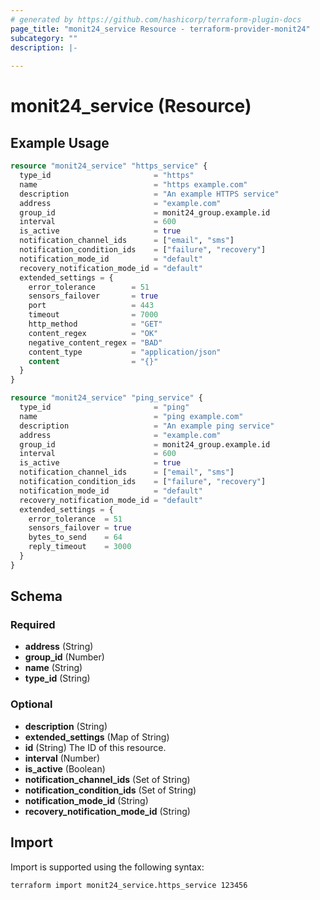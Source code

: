 ```yaml
---
# generated by https://github.com/hashicorp/terraform-plugin-docs
page_title: "monit24_service Resource - terraform-provider-monit24"
subcategory: ""
description: |-
  
---
```


# monit24_service (Resource)



## Example Usage

```terraform
resource "monit24_service" "https_service" {
  type_id                       = "https"
  name                          = "https example.com"
  description                   = "An example HTTPS service"
  address                       = "example.com"
  group_id                      = monit24_group.example.id
  interval                      = 600
  is_active                     = true
  notification_channel_ids      = ["email", "sms"]
  notification_condition_ids    = ["failure", "recovery"]
  notification_mode_id          = "default"
  recovery_notification_mode_id = "default"
  extended_settings = {
    error_tolerance        = 51
    sensors_failover       = true
    port                   = 443
    timeout                = 7000
    http_method            = "GET"
    content_regex          = "OK"
    negative_content_regex = "BAD"
    content_type           = "application/json"
    content                = "{}"
  }
}

resource "monit24_service" "ping_service" {
  type_id                       = "ping"
  name                          = "ping example.com"
  description                   = "An example ping service"
  address                       = "example.com"
  group_id                      = monit24_group.example.id
  interval                      = 600
  is_active                     = true
  notification_channel_ids      = ["email", "sms"]
  notification_condition_ids    = ["failure", "recovery"]
  notification_mode_id          = "default"
  recovery_notification_mode_id = "default"
  extended_settings = {
    error_tolerance  = 51
    sensors_failover = true
    bytes_to_send    = 64
    reply_timeout    = 3000
  }
}
```

<!-- schema generated by tfplugindocs -->
## Schema

### Required

- **address** (String)
- **group_id** (Number)
- **name** (String)
- **type_id** (String)

### Optional

- **description** (String)
- **extended_settings** (Map of String)
- **id** (String) The ID of this resource.
- **interval** (Number)
- **is_active** (Boolean)
- **notification_channel_ids** (Set of String)
- **notification_condition_ids** (Set of String)
- **notification_mode_id** (String)
- **recovery_notification_mode_id** (String)

## Import

Import is supported using the following syntax:

```shell
terraform import monit24_service.https_service 123456
```

